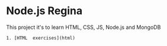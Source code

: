 # Node.js Regina

This project it's to learn HTML, CSS, JS, Node.js and MongoDB

	1. [HTML  exercises](html)
